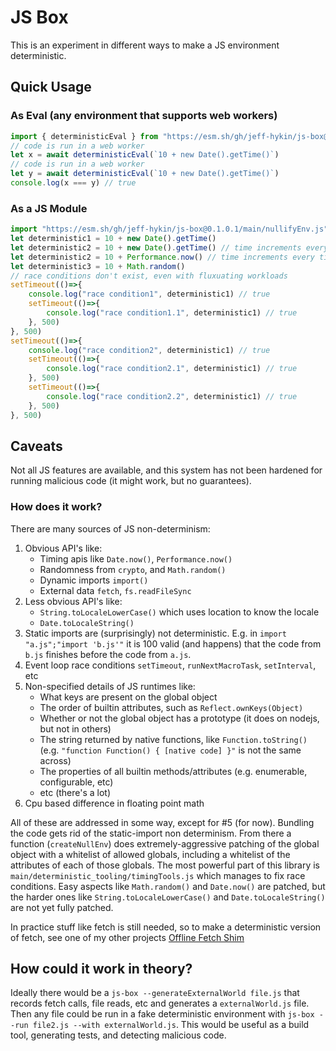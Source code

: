 # JS Box

This is an experiment in different ways to make a JS environment deterministic.


## Quick Usage

### As Eval (any environment that supports web workers)

```js
import { deterministicEval } from "https://esm.sh/gh/jeff-hykin/js-box@0.1.0.1/main.js"
// code is run in a web worker
let x = await deterministicEval(`10 + new Date().getTime()`)
// code is run in a web worker
let y = await deterministicEval(`10 + new Date().getTime()`)
console.log(x === y) // true
```

<!-- ### As a CLI Tool

Convert a normal JS file to a deterministic one, not particularly useful as side effects are impossible.

```sh
# Install deno
curl -fsSL 'https://deno.land/install.sh' | sh
export PATH="$HOME/.deno/bin:$PATH"

# install js-box
deno install -n js-box -Afg https://esm.sh/gh/jeff-hykin/js-box/main/nullifyEnvCli.js

# use js-box
js-box ./file.js --output ./file.deterministic.js
``` -->


### As a JS Module

```js
import "https://esm.sh/gh/jeff-hykin/js-box@0.1.0.1/main/nullifyEnv.js"
let deterministic1 = 10 + new Date().getTime()
let deterministic2 = 10 + new Date().getTime() // time increments every time its checked
let deterministic2 = 10 + Performance.now() // time increments every time its checked
let deterministic3 = 10 + Math.random()
// race conditions don't exist, even with fluxuating workloads
setTimeout(()=>{
    console.log("race condition1", deterministic1) // true
    setTimeout(()=>{
        console.log("race condition1.1", deterministic1) // true
    }, 500)
}, 500)
setTimeout(()=>{
    console.log("race condition2", deterministic1) // true
    setTimeout(()=>{
        console.log("race condition2.1", deterministic1) // true
    }, 500)
    setTimeout(()=>{
        console.log("race condition2.2", deterministic1) // true
    }, 500)
}, 500)
```


## Caveats

Not all JS features are available, and this system has not been hardened for running malicious code (it might work, but no guarantees).

### How does it work?

There are many sources of JS non-determinism:
1. Obvious API's like:
    - Timing apis like `Date.now()`, `Performance.now()`
    - Randomness from `crypto`, and `Math.random()`
    - Dynamic imports `import()`
    - External data `fetch`, `fs.readFileSync`
2. Less obvious API's like:
    - `String.toLocaleLowerCase()` which uses location to know the locale
    - `Date.toLocaleString()`
3. Static imports are (surprisingly) not deterministic. E.g. in `import "a.js";"import 'b.js'"` it is 100 valid (and happens) that the code from `b.js` finishes before the code from `a.js`.
3. Event loop race conditions `setTimeout`, `runNextMacroTask`, `setInterval`, etc
4. Non-specified details of JS runtimes like:
    - What keys are present on the global object
    - The order of builtin attributes, such as `Reflect.ownKeys(Object)`
    - Whether or not the global object has a prototype (it does on nodejs, but not in others)
    - The string returned by native functions, like `Function.toString()` (e.g. `"function Function() { [native code] }"` is not the same across)
    - The properties of all builtin methods/attributes (e.g. enumerable, configurable, etc) 
    - etc (there's a lot)
5. Cpu based difference in floating point math

All of these are addressed in some way, except for #5 (for now). Bundling the code gets rid of the static-import non determinism. From there a function (`createNullEnv`) does extremely-aggressive patching of the global object with a whitelist of allowed globals, including a whitelist of the attributes of each of those globals. The most powerful part of this library is `main/deterministic_tooling/timingTools.js` which manages to fix race conditions. Easy aspects like `Math.random()` and `Date.now()` are patched, but the harder ones like `String.toLocaleLowerCase()` and `Date.toLocaleString()` are not yet fully patched.

In practice stuff like fetch is still needed, so to make a deterministic version of fetch, see one of my other projects [Offline Fetch Shim](https://github.com/jeff-hykin/offline_fetch_shim)

## How could it work in theory?

Ideally there would be a `js-box --generateExternalWorld file.js` that records fetch calls, file reads, etc and generates a `externalWorld.js` file. Then any file could be run in a fake deterministic environment with `js-box --run file2.js --with externalWorld.js`. This would be useful as a build tool, generating tests, and detecting malicious code.